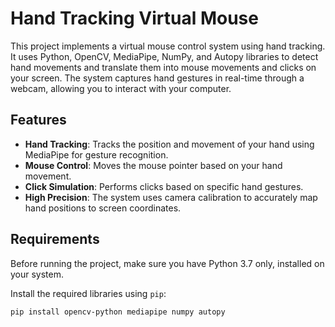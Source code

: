 # Hand Tracking Virtual Mouse

This project implements a virtual mouse control system using hand tracking. It uses Python, OpenCV, MediaPipe, NumPy, and Autopy libraries to detect hand movements and translate them into mouse movements and clicks on your screen. The system captures hand gestures in real-time through a webcam, allowing you to interact with your computer.

## Features

- **Hand Tracking**: Tracks the position and movement of your hand using MediaPipe for gesture recognition.
- **Mouse Control**: Moves the mouse pointer based on your hand movement.
- **Click Simulation**: Performs clicks based on specific hand gestures.
- **High Precision**: The system uses camera calibration to accurately map hand positions to screen coordinates.

## Requirements

Before running the project, make sure you have Python 3.7 only, installed on your system.

Install the required libraries using `pip`:

```bash
pip install opencv-python mediapipe numpy autopy
